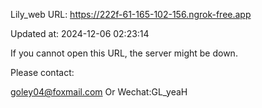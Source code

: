 Lily_web URL: https://222f-61-165-102-156.ngrok-free.app

Updated at: 2024-12-06 02:23:14

If you cannot open this URL, the server might be down.

Please contact: 

goley04@foxmail.com Or Wechat:GL_yeaH